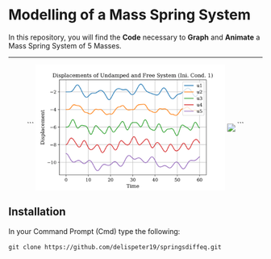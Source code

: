 # Modelling of a Mass Spring System

In this repository, you will find the <b>Code</b> necessary to <b>Graph</b> and <b>Animate</b> a Mass Spring System of 5 Masses. 

<hr>

<div align="center">
	```
	<img align="middle" height="250px" src="Assets\D1.png" />
	<img align="middle" height="300px" src="Assets\UndampedFreeAni.gif" />
	```
</div>

## Installation
In your Command Prompt (Cmd) type the following:
```
git clone https://github.com/delispeter19/springsdiffeq.git
```